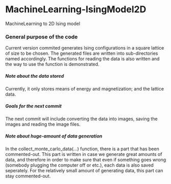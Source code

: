 # MachineLearning-IsingModel2D
MachineLearning to 2D Ising model

### General purpose of the code
Current version commited generates Ising configurations in a square lattice of size to be chosen. The generated files are written into sub-directories named accordingly. The functions for reading the data is also written and the way to use the function is demonstrated.
##### Note about the data stored
Currently, it only stores means of energy and magnetization; and the lattice data. 
##### Goals for the next commit
The next commit will include converting the data into images, saving the images and reading the image files.
##### Note about huge-amount of data generation
In the collect_monte_carlo_data(...) function, there is a part that has been commented-out. 
This part is written in case we generate great amounts of data, and therefore in order to make sure that even if something goes wrong (somebody plugging the computer off or etc.), each data is also saved seperately. For the relatively small amount of generating data, this part can stay commented-out. 
